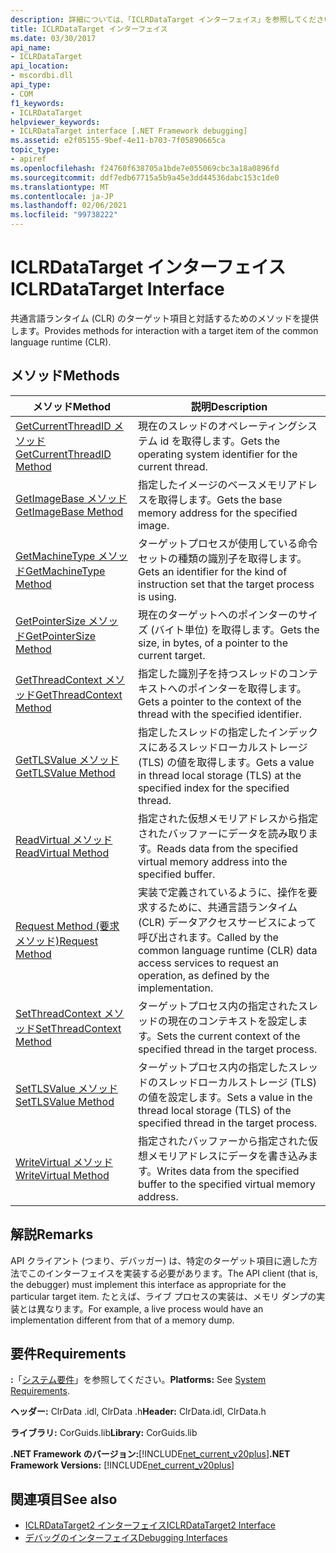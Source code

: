 ```yaml
---
description: 詳細については、「ICLRDataTarget インターフェイス」を参照してください。
title: ICLRDataTarget インターフェイス
ms.date: 03/30/2017
api_name:
- ICLRDataTarget
api_location:
- mscordbi.dll
api_type:
- COM
f1_keywords:
- ICLRDataTarget
helpviewer_keywords:
- ICLRDataTarget interface [.NET Framework debugging]
ms.assetid: e2f05155-9bef-4e11-b703-7f05890665ca
topic_type:
- apiref
ms.openlocfilehash: f24760f638705a1bde7e055069cbc3a18a0896fd
ms.sourcegitcommit: ddf7edb67715a5b9a45e3dd44536dabc153c1de0
ms.translationtype: MT
ms.contentlocale: ja-JP
ms.lasthandoff: 02/06/2021
ms.locfileid: "99738222"
---
```

# <a name="iclrdatatarget-interface"></a><span data-ttu-id="8c302-103">ICLRDataTarget インターフェイス</span><span class="sxs-lookup"><span data-stu-id="8c302-103">ICLRDataTarget Interface</span></span>

<span data-ttu-id="8c302-104">共通言語ランタイム (CLR) のターゲット項目と対話するためのメソッドを提供します。</span><span class="sxs-lookup"><span data-stu-id="8c302-104">Provides methods for interaction with a target item of the common language runtime (CLR).</span></span>  
  
## <a name="methods"></a><span data-ttu-id="8c302-105">メソッド</span><span class="sxs-lookup"><span data-stu-id="8c302-105">Methods</span></span>  
  
|<span data-ttu-id="8c302-106">メソッド</span><span class="sxs-lookup"><span data-stu-id="8c302-106">Method</span></span>|<span data-ttu-id="8c302-107">説明</span><span class="sxs-lookup"><span data-stu-id="8c302-107">Description</span></span>|  
|------------|-----------------|  
|[<span data-ttu-id="8c302-108">GetCurrentThreadID メソッド</span><span class="sxs-lookup"><span data-stu-id="8c302-108">GetCurrentThreadID Method</span></span>](iclrdatatarget-getcurrentthreadid-method.md)|<span data-ttu-id="8c302-109">現在のスレッドのオペレーティングシステム id を取得します。</span><span class="sxs-lookup"><span data-stu-id="8c302-109">Gets the operating system identifier for the current thread.</span></span>|  
|[<span data-ttu-id="8c302-110">GetImageBase メソッド</span><span class="sxs-lookup"><span data-stu-id="8c302-110">GetImageBase Method</span></span>](iclrdatatarget-getimagebase-method.md)|<span data-ttu-id="8c302-111">指定したイメージのベースメモリアドレスを取得します。</span><span class="sxs-lookup"><span data-stu-id="8c302-111">Gets the base memory address for the specified image.</span></span>|  
|[<span data-ttu-id="8c302-112">GetMachineType メソッド</span><span class="sxs-lookup"><span data-stu-id="8c302-112">GetMachineType Method</span></span>](iclrdatatarget-getmachinetype-method.md)|<span data-ttu-id="8c302-113">ターゲットプロセスが使用している命令セットの種類の識別子を取得します。</span><span class="sxs-lookup"><span data-stu-id="8c302-113">Gets an identifier for the kind of instruction set that the target process is using.</span></span>|  
|[<span data-ttu-id="8c302-114">GetPointerSize メソッド</span><span class="sxs-lookup"><span data-stu-id="8c302-114">GetPointerSize Method</span></span>](iclrdatatarget-getpointersize-method.md)|<span data-ttu-id="8c302-115">現在のターゲットへのポインターのサイズ (バイト単位) を取得します。</span><span class="sxs-lookup"><span data-stu-id="8c302-115">Gets the size, in bytes, of a pointer to the current target.</span></span>|  
|[<span data-ttu-id="8c302-116">GetThreadContext メソッド</span><span class="sxs-lookup"><span data-stu-id="8c302-116">GetThreadContext Method</span></span>](iclrdatatarget-getthreadcontext-method.md)|<span data-ttu-id="8c302-117">指定した識別子を持つスレッドのコンテキストへのポインターを取得します。</span><span class="sxs-lookup"><span data-stu-id="8c302-117">Gets a pointer to the context of the thread with the specified identifier.</span></span>|  
|[<span data-ttu-id="8c302-118">GetTLSValue メソッド</span><span class="sxs-lookup"><span data-stu-id="8c302-118">GetTLSValue Method</span></span>](iclrdatatarget-gettlsvalue-method.md)|<span data-ttu-id="8c302-119">指定したスレッドの指定したインデックスにあるスレッドローカルストレージ (TLS) の値を取得します。</span><span class="sxs-lookup"><span data-stu-id="8c302-119">Gets a value in thread local storage (TLS) at the specified index for the specified thread.</span></span>|  
|[<span data-ttu-id="8c302-120">ReadVirtual メソッド</span><span class="sxs-lookup"><span data-stu-id="8c302-120">ReadVirtual Method</span></span>](iclrdatatarget-readvirtual-method.md)|<span data-ttu-id="8c302-121">指定された仮想メモリアドレスから指定されたバッファーにデータを読み取ります。</span><span class="sxs-lookup"><span data-stu-id="8c302-121">Reads data from the specified virtual memory address into the specified buffer.</span></span>|  
|[<span data-ttu-id="8c302-122">Request Method (要求メソッド)</span><span class="sxs-lookup"><span data-stu-id="8c302-122">Request Method</span></span>](iclrdatatarget-request-method.md)|<span data-ttu-id="8c302-123">実装で定義されているように、操作を要求するために、共通言語ランタイム (CLR) データアクセスサービスによって呼び出されます。</span><span class="sxs-lookup"><span data-stu-id="8c302-123">Called by the common language runtime (CLR) data access services to request an operation, as defined by the implementation.</span></span>|  
|[<span data-ttu-id="8c302-124">SetThreadContext メソッド</span><span class="sxs-lookup"><span data-stu-id="8c302-124">SetThreadContext Method</span></span>](iclrdatatarget-setthreadcontext-method.md)|<span data-ttu-id="8c302-125">ターゲットプロセス内の指定されたスレッドの現在のコンテキストを設定します。</span><span class="sxs-lookup"><span data-stu-id="8c302-125">Sets the current context of the specified thread in the target process.</span></span>|  
|[<span data-ttu-id="8c302-126">SetTLSValue メソッド</span><span class="sxs-lookup"><span data-stu-id="8c302-126">SetTLSValue Method</span></span>](iclrdatatarget-settlsvalue-method.md)|<span data-ttu-id="8c302-127">ターゲットプロセス内の指定したスレッドのスレッドローカルストレージ (TLS) の値を設定します。</span><span class="sxs-lookup"><span data-stu-id="8c302-127">Sets a value in the thread local storage (TLS) of the specified thread in the target process.</span></span>|  
|[<span data-ttu-id="8c302-128">WriteVirtual メソッド</span><span class="sxs-lookup"><span data-stu-id="8c302-128">WriteVirtual Method</span></span>](iclrdatatarget-writevirtual-method.md)|<span data-ttu-id="8c302-129">指定されたバッファーから指定された仮想メモリアドレスにデータを書き込みます。</span><span class="sxs-lookup"><span data-stu-id="8c302-129">Writes data from the specified buffer to the specified virtual memory address.</span></span>|  
  
## <a name="remarks"></a><span data-ttu-id="8c302-130">解説</span><span class="sxs-lookup"><span data-stu-id="8c302-130">Remarks</span></span>  

 <span data-ttu-id="8c302-131">API クライアント (つまり、デバッガー) は、特定のターゲット項目に適した方法でこのインターフェイスを実装する必要があります。</span><span class="sxs-lookup"><span data-stu-id="8c302-131">The API client (that is, the debugger) must implement this interface as appropriate for the particular target item.</span></span> <span data-ttu-id="8c302-132">たとえば、ライブ プロセスの実装は、メモリ ダンプの実装とは異なります。</span><span class="sxs-lookup"><span data-stu-id="8c302-132">For example, a live process would have an implementation different from that of a memory dump.</span></span>  
  
## <a name="requirements"></a><span data-ttu-id="8c302-133">要件</span><span class="sxs-lookup"><span data-stu-id="8c302-133">Requirements</span></span>  

 <span data-ttu-id="8c302-134">**:**「[システム要件](../../get-started/system-requirements.md)」を参照してください。</span><span class="sxs-lookup"><span data-stu-id="8c302-134">**Platforms:** See [System Requirements](../../get-started/system-requirements.md).</span></span>  
  
 <span data-ttu-id="8c302-135">**ヘッダー:** ClrData .idl, ClrData .h</span><span class="sxs-lookup"><span data-stu-id="8c302-135">**Header:** ClrData.idl, ClrData.h</span></span>  
  
 <span data-ttu-id="8c302-136">**ライブラリ:** CorGuids.lib</span><span class="sxs-lookup"><span data-stu-id="8c302-136">**Library:** CorGuids.lib</span></span>  
  
 <span data-ttu-id="8c302-137">**.NET Framework のバージョン:**[!INCLUDE[net_current_v20plus](../../../../includes/net-current-v20plus-md.md)]</span><span class="sxs-lookup"><span data-stu-id="8c302-137">**.NET Framework Versions:** [!INCLUDE[net_current_v20plus](../../../../includes/net-current-v20plus-md.md)]</span></span>  
  
## <a name="see-also"></a><span data-ttu-id="8c302-138">関連項目</span><span class="sxs-lookup"><span data-stu-id="8c302-138">See also</span></span>

- [<span data-ttu-id="8c302-139">ICLRDataTarget2 インターフェイス</span><span class="sxs-lookup"><span data-stu-id="8c302-139">ICLRDataTarget2 Interface</span></span>](iclrdatatarget2-interface.md)
- [<span data-ttu-id="8c302-140">デバッグのインターフェイス</span><span class="sxs-lookup"><span data-stu-id="8c302-140">Debugging Interfaces</span></span>](debugging-interfaces.md)
